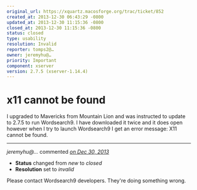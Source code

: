 ```yaml
---
original_url: https://xquartz.macosforge.org/trac/ticket/852
created_at: 2013-12-30 06:43:29 -0800
updated_at: 2013-12-30 11:15:36 -0800
closed_at: 2013-12-30 11:15:36 -0800
status: closed
type: usability
resolution: Invalid
reporter: tomps2@…
owner: jeremyhu@…
priority: Important
component: xserver
version: 2.7.5 (xserver-1.14.4)
---
```


x11 cannot be found
===================


I upgraded to Mavericks from Mountain Lion and was instructed to update to 2.7.5 to run Wordsearch9. I have downloaded it twice and it does open however when I try to launch Wordsearch9 I get an error message: X11 cannot be found.



---

*jeremyhu@…* commented *[on Dec 30, 2013](https://xquartz.macosforge.org/trac/ticket/852#comment:1 "December 30, 2013 at 11:15 AM PST")*

-   **Status** changed from *new* to *closed*
-   **Resolution** set to *invalid*

Please contact Wordsearch9 developers. They're doing something wrong.



